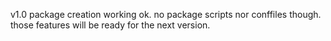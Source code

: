 v1.0
package creation working ok. 
no package scripts nor conffiles though. those features will be ready for the next version.
